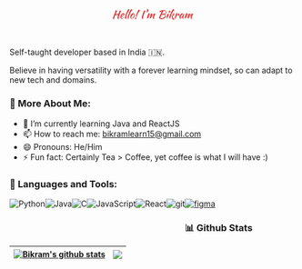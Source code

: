 <p align="center"><a href="#"><img width="28%" src="./assets/name.png" /></a></p>

<br />

Self-taught developer based in India 🇮🇳.

Believe in having versatility with a forever learning mindset, so can adapt to new tech and domains.



### 🧐 More About Me:

- 🌱 I’m currently learning Java and ReactJS
- 📫 How to reach me: [bikramlearn15@gmail.com](mailto:bikramlearn15@gmail.com)
- 😄 Pronouns: He/Him
- ⚡ Fun fact: Certainly Tea > Coffee, yet coffee is what I will have :)



### 🔨 Languages and Tools: 
<a href="https://www.python.org" target="_blank"><img align="left" alt="Python" height ="42px" src="https://raw.githubusercontent.com/rahul-jha98/github_readme_icons/main/language_and_tools/square/python/python.svg"></a>
<a href="https://www.java.com" target="_blank"><img align="left" alt="Java" height ="42px" src="https://raw.githubusercontent.com/rahul-jha98/github_readme_icons/main/language_and_tools/square/java/java.svg"></a>
<a href="https://devdocs.io/c/" target="_blank"><img align="left" alt="C" height ="42px" src="https://raw.githubusercontent.com/rahul-jha98/github_readme_icons/main/language_and_tools/square/c/c.svg"></a>
<a href="https://developer.mozilla.org/en-US/docs/Web/JavaScript" target="_blank"> <img align="left" alt="JavaScript" height ="42px"  src="https://raw.githubusercontent.com/rahul-jha98/github_readme_icons/main/language_and_tools/square/javascript/javascript.svg"> </a>
<a href="https://reactjs.org/" target="_blank"> <img align="left" alt="React" height ="42px" src="https://raw.githubusercontent.com/rahul-jha98/github_readme_icons/main/language_and_tools/square/react/react.svg"></a>
<a href="https://git-scm.com/" target="_blank"> <img src="https://raw.githubusercontent.com/rahul-jha98/github_readme_icons/main/language_and_tools/square/git-scm/git-scm.svg" align="left" alt="git" height='42px'/> </a>
<a href="https://www.figma.com/" target="_blank"> <img src="https://raw.githubusercontent.com/rahul-jha98/github_readme_icons/main/language_and_tools/square/figma/figma.svg" alt="figma" height='42px'/> </a>



### 📊 Github Stats
  

| <a href="#"><img align="center" src="https://github-readme-stats.vercel.app/api?username=BIKRAM-SAHA&show_icons=true&theme=radical&count_private=true" alt="Bikram's github stats" /></a> | <a href="#"><img align="center" src="https://github-readme-stats.vercel.app/api/top-langs/?username=BIKRAM-SAHA&layout=compact&theme=radical" /></a> |
| ------------- | ------------- |

  
<br>
